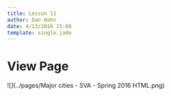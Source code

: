 ```yaml
---
title: Lesson 11
author: Dan Hahn
date: 4/13/2016 15:00
template: single.jade
---
```


# View Page

![](../pages/Major cities - SVA - Spring 2016 HTML.png)
